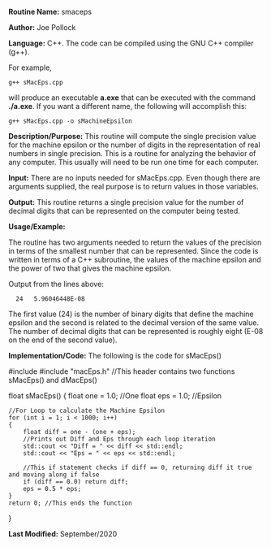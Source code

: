 **Routine Name:** smaceps

**Author:** Joe Pollock

**Language:** C++. The code can be compiled using the GNU C++ compiler (g++).

For example,

    g++ sMacEps.cpp

will produce an executable **a.exe** that can be executed with the command **./a.exe**. If you want a different name, the following will accomplish this:

    g++ sMacEps.cpp -o sMachineEpsilon

**Description/Purpose:** This routine will compute the single precision value for the machine epsilon or the number of digits
in the representation of real numbers in single precision. This is a routine for analyzing the behavior of any computer. This
usually will need to be run one time for each computer.

**Input:** There are no inputs needed for sMacEps.cpp. Even though there are arguments supplied, the real purpose is to
return values in those variables.

**Output:** This routine returns a single precision value for the number of decimal digits that can be represented on the
computer being tested.

**Usage/Example:**

The routine has two arguments needed to return the values of the precision in terms of the smallest number that can be
represented. Since the code is written in terms of a C++ subroutine, the values of the machine epsilon and
the power of two that gives the machine epsilon.

Output from the lines above:

      24   5.96046448E-08

The first value (24) is the number of binary digits that define the machine epsilon and the second is related to the
decimal version of the same value. The number of decimal digits that can be represented is roughly eight (E-08 on the
end of the second value).

**Implementation/Code:** The following is the code for sMacEps()

#include <iostream>
#include "macEps.h" //This header contains two functions sMacEps() and dMacEps()

float sMacEps()
{
	float one = 1.0;	//One
	float eps = 1.0;	//Epsilon

	//For Loop to calculate the Machine Epsilon
	for (int i = 1; i < 1000; i++)
	{
		float diff = one - (one + eps);
		//Prints out Diff and Eps through each loop iteration
		std::cout << "Diff = " << diff << std::endl;
		std::cout << "Eps = " << eps << std::endl;

		//This if statement checks if diff == 0, returning diff it true and moving along if false
		if (diff == 0.0) return diff;
		eps = 0.5 * eps;
	}
	return 0; //This ends the function
}

**Last Modified:** September/2020
